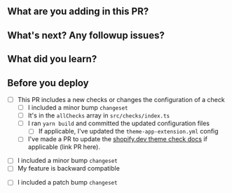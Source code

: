 ## What are you adding in this PR?

<!-- Describe your changes. Provide enough context so that someone new can understand the 'why' behind this change. -->
<!-- Remember to use `fixes` or `solves` keywords to close issues automatically (https://help.github.com/articles/closing-issues-using-keywords/). -->

## What's next? Any followup issues?

<!-- Outline follow up tasks with links to issues so they're tracked. -->

## What did you learn?

<!-- Totally optional. But... If you learned something interesting, why not share it? -->

## Before you deploy

<!-- Delete the checklists you don't need -->

<!-- Check changes -->
- [ ] This PR includes a new checks or changes the configuration of a check
  - [ ] I included a minor bump `changeset`
  - [ ] It's in the `allChecks` array in `src/checks/index.ts`
  - [ ] I ran `yarn build` and committed the updated configuration files
    <!-- It might be that a check doesn't make sense in a theme-app-extension context -->
    <!-- When that happens, the check's config should be updated/overridden in the theme-app-extension config -->
    <!-- see packages/node/configs/theme-app-extension.yml -->
    - [ ] If applicable, I've updated the `theme-app-extension.yml` config
  - [ ] I've made a PR to update the [shopify.dev theme check docs](https://github.com/Shopify/shopify-dev/tree/main/content/storefronts/themes/tools/theme-check/checks) if applicable (link PR here).

<!-- Public API changes, new features -->
- [ ] I included a minor bump `changeset`
- [ ] My feature is backward compatible

<!-- Bug fixes -->
- [ ] I included a patch bump `changeset`
